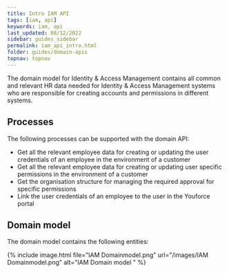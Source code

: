 ```yaml
---
title: Intro IAM API
tags: [iam, api]
keywords: iam, api
last_updated: 08/12/2022
sidebar: guides_sidebar
permalink: iam_api_intro.html
folder: guides/domain-apis
topnav: topnav
---
```


The domain model for Identity & Access Management contains all common and relevant HR data needed for Identity & Access Management systems who are responsible for creating accounts and permissions in different systems. 

## Processes
The following processes can be supported with the domain API:
- Get all the relevant employee data for creating or updating the user credentials of an employee in the environment of a customer
- Get all the relevant employee data for creating or updating user specific permissions in the environment of a customer
- Get the organisation structure for managing the required approval for specific permissions
- Link the user credentials of an employee to the user in the Youforce portal


## Domain model 
The domain model contains the following entities:

{% include image.html file="IAM Domainmodel.png" url="/images/IAM Domainmodel.png" alt="IAM Domain model " %}